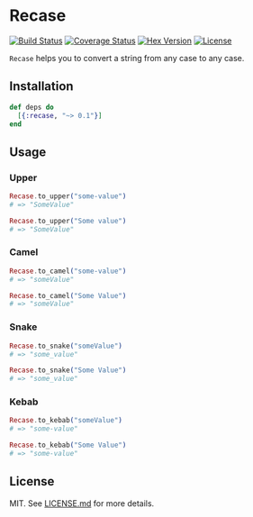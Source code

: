 # Recase

[![Build Status](https://travis-ci.org/sobolevn/recase.svg?branch=master)](https://travis-ci.org/sobolevn/recase) [![Coverage Status](https://coveralls.io/repos/github/sobolevn/recase/badge.svg?branch=master)](https://coveralls.io/github/sobolevn/recase?branch=master) [![Hex Version](https://img.shields.io/hexpm/v/recase.svg)](https://hex.pm/packages/recase) [![License](http://img.shields.io/badge/license-MIT-brightgreen.svg)](http://opensource.org/licenses/MIT)

`Recase` helps you to convert a string from any case to any case.


## Installation

```elixir
def deps do
  [{:recase, "~> 0.1"}]
end
```


## Usage

### Upper

```elixir
Recase.to_upper("some-value")
# => "SomeValue"

Recase.to_upper("Some value")
# => "SomeValue"
```

### Camel

```elixir
Recase.to_camel("some-value")
# => "someValue"

Recase.to_camel("Some Value")
# => "someValue"
```

### Snake

```elixir
Recase.to_snake("someValue")
# => "some_value"

Recase.to_snake("Some Value")
# => "some_value"
```

### Kebab

```elixir
Recase.to_kebab("someValue")
# => "some-value"

Recase.to_kebab("Some Value")
# => "some-value"
```


## License

MIT. See [LICENSE.md](/LICENSE.md) for more details.
